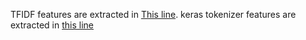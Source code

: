 
TFIDF features are extracted in [This line](https://bitbucket.org/nahmed_Ultimus/ai_all-assignments/src/44479a4985b5a7abf8c50a5735b2314b5e2cee27/text_feature_extractor/feature_extractor.py#lines-29).
keras tokenizer features are extracted in [this line](https://bitbucket.org/nahmed_Ultimus/ai_all-assignments/src/44479a4985b5a7abf8c50a5735b2314b5e2cee27/text_feature_extractor/feature_extractor.py#lines-37,38:41)

